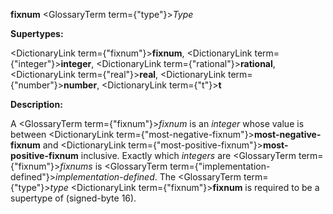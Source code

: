 **fixnum** <GlossaryTerm  term={"type"}><i>Type</i></GlossaryTerm> 



**Supertypes:** 



<DictionaryLink  term={"fixnum"}><b>fixnum</b></DictionaryLink>, <DictionaryLink  term={"integer"}><b>integer</b></DictionaryLink>, <DictionaryLink  term={"rational"}><b>rational</b></DictionaryLink>, <DictionaryLink  term={"real"}><b>real</b></DictionaryLink>, <DictionaryLink  term={"number"}><b>number</b></DictionaryLink>, <DictionaryLink  term={"t"}><b>t</b></DictionaryLink> 



**Description:** 



A <GlossaryTerm  term={"fixnum"}><i>fixnum</i></GlossaryTerm> is an *integer* whose value is between <DictionaryLink  term={"most-negative-fixnum"}><b>most-negative-fixnum</b></DictionaryLink> and <DictionaryLink  term={"most-positive-fixnum"}><b>most-positive-fixnum</b></DictionaryLink> inclusive. Exactly which *integers* are <GlossaryTerm  term={"fixnum"}><i>fixnums</i></GlossaryTerm> is <GlossaryTerm  term={"implementation-defined"}><i>implementation-defined</i></GlossaryTerm>. The <GlossaryTerm  term={"type"}><i>type</i></GlossaryTerm> <DictionaryLink  term={"fixnum"}><b>fixnum</b></DictionaryLink> is required to be a supertype of (signed-byte 16). 







 



 



